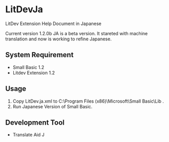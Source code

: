 # LitDevJa
LitDev Extension Help Document in Japanese

Current version 1.2.0b JA is a beta version.  It stareted with machine translation and now is working to refine Japanese.

## System Requirement
- Small Basic 1.2
- Litdev Extension 1.2

## Usage
1. Copy LitDev.ja.xml to C:\Program Files (x86)\Microsoft\Small Basic\Lib .
1. Run Japanese Version of Small Basic.

## Development Tool
- Translate Aid J

